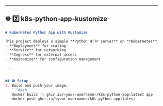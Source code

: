 
---

## ☸️ **2️⃣ k8s-python-app-kustomize**
```markdown
# Kubernetes Python App with Kustomize

This project deploys a simple **Python HTTP server** on **Kubernetes**, using:
- **Deployment** for scaling
- **Service** for networking
- **Ingress** for external access
- **Kustomize** for configuration management

---


## 🛠️ Setup
1. Build and push your image:
   ```bash
   docker build -t ghcr.io/<your-username>/k8s-python-app:latest app
   docker push ghcr.io/<your-username>/k8s-python-app:latest
